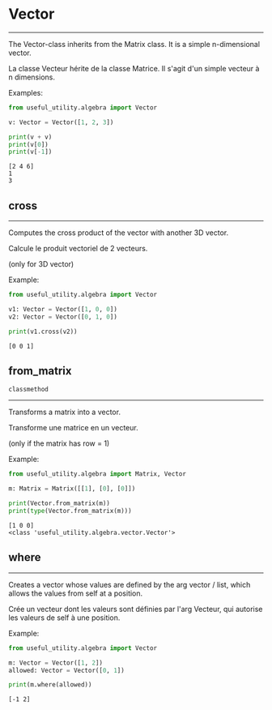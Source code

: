 # Vector
***
The Vector-class inherits from the Matrix class. It is a simple n-dimensional vector.

La classe Vecteur hérite de la classe Matrice. Il s'agit d'un simple vecteur à n dimensions.

Examples:
```python
from useful_utility.algebra import Vector

v: Vector = Vector([1, 2, 3])

print(v + v)
print(v[0])
print(v[-1])
```

```title="output"
[2 4 6]
1
3
```

## cross
***
Computes the cross product of the vector with another 3D vector.

Calcule le produit vectoriel de 2 vecteurs.

(only for 3D vector)

Example:
```python
from useful_utility.algebra import Vector

v1: Vector = Vector([1, 0, 0]) 
v2: Vector = Vector([0, 1, 0]) 

print(v1.cross(v2))
```
```title="output"
[0 0 1]
```

## from_matrix
`classmethod`
***
Transforms a matrix into a vector.

Transforme une matrice en un vecteur.

(only if the matrix has row = 1)

Example:
```python
from useful_utility.algebra import Matrix, Vector

m: Matrix = Matrix([[1], [0], [0]])

print(Vector.from_matrix(m))
print(type(Vector.from_matrix(m)))
```
```title="output"
[1 0 0]
<class 'useful_utility.algebra.vector.Vector'>
```

## where
***
Creates a vector whose values are defined by the arg vector / list, which allows the values from self at a position.

Crée un vecteur dont les valeurs sont définies par l'arg Vecteur, qui autorise les valeurs de self à une position.

Example:
```python
from useful_utility.algebra import Vector

m: Vector = Vector([1, 2])
allowed: Vector = Vector([0, 1])

print(m.where(allowed))
```
```title="output"
[-1 2]
```
